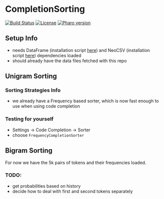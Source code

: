 # CompletionSorting
[![Build Status](https://travis-ci.com/myroslavarm/CompletionSorting.svg?branch=master)](https://travis-ci.org/myroslavarm/CompletionSorting/)
[![License](https://img.shields.io/badge/license-GPL-blue.svg)](LICENSE)
[![Pharo version](https://img.shields.io/badge/Pharo-8.0-%23aac9ff.svg)](https://pharo.org/download)

## Setup Info
- needs DataFrame (installation script [here](https://github.com/PolyMathOrg/DataFrame)) and NeoCSV (installation script [here](https://github.com/svenvc/NeoCSV)) dependencies loaded
- should already have the data files fetched with this repo

## Unigram Sorting
### Sorting Strategies Info
- we already have a Frequency based sorter, which is now fast enough to use when using code completion

### Testing for yourself
- Settings -> Code Completion -> Sorter
- choose `FrequencyCompletionSorter`

## Bigram Sorting
For now we have the 5k pairs of tokens and their frequencies loaded. 
### TODO:
- get probabilities based on history
- decide how to deal with first and second tokens separately
